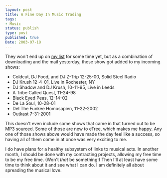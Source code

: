 ```yaml
---
layout: post
title: A Fine Day In Music Trading
tags:
- Music
status: publish
type: post
published: true
Date: 2003-07-18
---
```

They won't end up on [my list](http://db.etree.org/bigfleet) for some time yet, but as a combination of downloading and the mail yesterday, these show got added to my incoming shows:

* Coldcut, DJ Food, and <span class="caps">DJ Z</span>-Trip 12-25-00, Solid Steel Radio
* DJ Krush 12-4-01, Live in Rochester, NY
* DJ Shadow and DJ Krush, 10-11-95, Live in Leeds
* A Tribe Called Quest,  11-24-98
* Black Eyed Peas, 12-14-02
* De La Soul, 10-28-01
* Del The Funkee Homosapien, 11-22-2002
* Outkast 7-31-2001

This doesn't even include some shows that came in that turned out to be <span class="caps">MP3</span> sourced.   Some of those are new to eTree, which makes me happy.  Any one of those shows above would have made the day feel like a success, so having all of them come in at once was very exciting to me.

I do have plans for a healthy subsystem of links to musical acts.  In another month, I should be done with my contracting projects, allowing my free time to be my free time.  (Won't *that* be something!)  Then I'll at least have some time to think about it and see what I can do.  I am definitely all about spreading the musical love.
